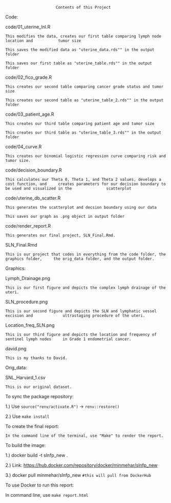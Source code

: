 
                          Contents of this Project

Code:

code/01_uterine_lnl.R

    This modifies the data, creates our first table comparing lymph node location and           tumor size  

    This saves the modified data as "uterine_data.rds"" in the output folder

    This saves our first table as "uterine_table.rds"" in the output folder 


code/02_fico_grade.R

    This creates our second table comparing cancer grade status and tumor size  

    This creates our second table as "uterine_table_2.rds"" in the output folder

code/03_patient_age.R

    This creates our third table comparing patient age and tumor size

    This creates our third table as "uterine_table_3.rds"" in the output folder
    
code/04_curve.R

    This creates our binomial logistic regression curve comparing risk and tumor size.

code/decision_boundary.R

    This calculates our Theta 0, Theta 1, and Theta 2 values, develops a cost function, and     creates parameters for our decision boundary to be used and visualized in the               scatterplot

code/uterine_db_scatter.R

    This generates the scatterplot and decsion boundary using our data 
    
    This saves our graph as .png object in output folder
    

code/render_report.R

    This generates our final project, SLN_Final.Rmd.


SLN_Final.Rmd

    This is our project that codes in everything from the code folder, the graphics folder,     the orig_data folder, and the output folder.


Graphics:


Lymph_Drainage.png

    This is our first figure and depicts the complex lymph drainage of the uteri.
    

SLN_procedure.png

    This is our second figure and depicts the SLN and lymphatic vessel excision and             ultrastaging procedure of the uteri.

Location_freq_SLN.png

    This is our third figure and depicts the location and frequency of sentinel lymph nodes     in Grade 1 endometrial cancer.
    

 david.png   
 
    This is my thanks to David.
    
Orig_data:


SNL_Harvard_1.csv


    This is our original dataset.

    

To sync the package repository:

1.) Use `source("renv/activate.R")` -> `renv::restore()`

2.) Use `make install`

To create the final report:

    In the command line of the terminal, use "Make" to render the report.
    
To build the image:

1.) docker build -t slnfp_new .

2.) Link: https://hub.docker.com/repository/docker/minmehar/slnfp_new

3.) docker pull minmehar/slnfp_new `#this will pull from DockerHub`

To use Docker to run this report:

In command line, use `make report.html`
